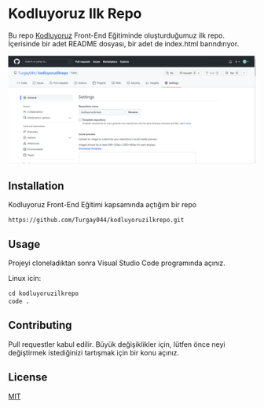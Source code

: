 # Kodluyoruz Ilk Repo
Bu repo [Kodluyoruz](https://www.kodluyoruz.org/) Front-End Eğitiminde oluşturduğumuz ilk repo. İçerisinde bir adet README dosyası, bir adet de index.html barındırıyor.

![firts-repo](https://github.com/Turgay044/kodluyoruzilkrepo/blob/main/Pictures/Template.png)

## Installation
Kodluyoruz Front-End Eğitimi kapsamında açtığım bir repo

```
https://github.com/Turgay044/kodluyoruzilkrepo.git

```
## Usage
Projeyi cloneladıktan sonra Visual Studio Code programında açınız.

Linux icin:
```
cd kodluyoruzilkrepo
code .
```
## Contributing
Pull requestler kabul edilir. Büyük değişiklikler için, lütfen önce neyi değiştirmek istediğinizi tartışmak için bir konu açınız.
## License
[MIT](https://choosealicense.com/licenses/mit/)
